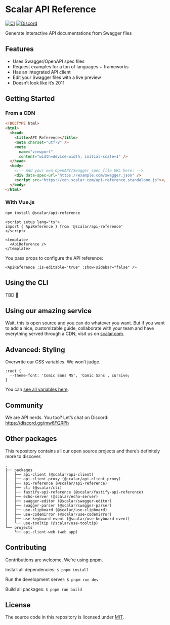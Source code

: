 # Scalar API Reference

[![CI](https://github.com/a-numbered-company/api-reference/actions/workflows/ci.yml/badge.svg)](https://github.com/a-numbered-company/api-reference/actions/workflows/ci.yml)
[![Discord](https://img.shields.io/discord/1135330207960678410?style=flat&color=5865F2)](https://discord.gg/mw6FQRPh)

Generate interactive API documentations from Swagger files

## Features

- Uses Swagger/OpenAPI spec files
- Request examples for a ton of languages + frameworks
- Has an integrated API client
- Edit your Swagger files with a live preview
- Doesn’t look like it’s 2011

## Getting Started

### From a CDN

```html
<!DOCTYPE html>
<html>
  <head>
    <title>API Reference</title>
    <meta charset="utf-8" />
    <meta
      name="viewport"
      content="width=device-width, initial-scale=1" />
  </head>
  <body>
    <!-- Add your own OpenAPI/Swagger spec file URL here: -->
    <div data-spec-url="https://example.com/swagger.json" />
    <script src="https://cdn.scalar.com/api-reference.standalone.js"></script>
  </body>
</html>
```

### With Vue.js

```bash
npm install @scalar/api-reference
```

```vue
<script setup lang="ts">
import { ApiReference } from '@scalar/api-reference'
</script>

<template>
  <ApiReference />
</template>
```

You pass props to configure the API reference:

```vue
<ApiReference :is-editable="true" :show-sidebar="false" />
```

## Using the CLI

TBD 👀

## Using our amazing service

Wait, this is open source and you can do whatever you want. But if you want to add a nice, customizable guide, collaborate with your team and have everything served through a CDN, visit us on [scalar.com](https://scalar.com).

## Advanced: Styling

Overwrite our CSS variables. We won’t judge.

```
:root {
  --theme-font: 'Comic Sans MS', 'Comic Sans', cursive;
}
```

You can [see all variables here](https://github.com/scalar/api-reference/blob/main/packages/theme/theme.css).

## Community

We are API nerds. You too? Let’s chat on Discord: https://discord.gg/mw6FQRPh

## Other packages

This repository contains all our open source projects and there’s definitely more to discover.

```
.
├── packages
│   ├── api-client (@scalar/api-client)
│   ├── api-client-proxy (@scalar/api-client-proxy)
│   ├── api-reference (@scalar/api-reference)
│   ├── cli (@scalar/cli)
│   ├── fastify-api-reference (@scalar/fastify-api-reference)
│   ├── echo-server (@scalar/echo-server)
│   ├── swagger-editor (@scalar/swagger-editor)
│   ├── swagger-parser (@scalar/swagger-parser)
│   ├── use-clipboard (@scalar/use-clipboard)
│   ├── use-codemirror (@scalar/use-codemirror)
│   ├── use-keyboard-event (@scalar/use-keyboard-event)
│   └── use-tooltip (@scalar/use-tooltip)
└── projects
    └── api-client-web (web app)
```

## Contributing

Contributions are welcome. We’re using [pnpm](https://pnpm.io/).

Install all dependencies:
`$ pnpm install`

Run the development server:
`$ pnpm run dev`

Build all packages:
`$ pnpm run build`

## License

The source code in this repository is licensed under [MIT](https://github.com/scalar/api-reference/blob/main/LICENSE).
